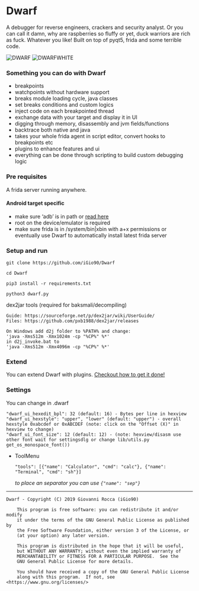 # Dwarf

A debugger for reverse engineers, crackers and security analyst.
Or you can call it damn, why are raspberries so fluffy or yet, duck warriors are rich as fuck. Whatever you like!
Built on top of pyqt5, frida and some terrible code.


![DWARF](https://i.ibb.co/bKYm5Sr/Screenshot-from-2019-07-17-23-35-00.png)
![DWARFWHITE](https://i.ibb.co/hHHHc8m/Screenshot-from-2019-07-17-23-35-28.png)

### Something you can do with Dwarf
* breakpoints
* watchpoints without hardware support
* breaks module loading cycle, java classes
* set breaks conditions and custom logics
* inject code on each breakpointed thread
* exchange data with your target and display it in UI
* digging through memory, disassembly and jvm fields/functions
* backtrace both native and java
* takes your whole frida agent in script editor, convert hooks to breakpoints etc
* plugins to enhance features and ui
* everything can be done through scripting to build custom debugging logic

### Pre requisites
A frida server running anywhere.

#### Android target specific
  + make sure ‘adb’ is in path or [read here](https://www.xda-developers.com/adb-fastboot-any-directory-windows-linux/)
  + root on the device/emulator is required
  + make sure frida is in /system/bin|xbin with a+x permissions or eventually use Dwarf to automatically install latest frida server 

### Setup and run

```
git clone https://github.com/iGio90/Dwarf

cd Dwarf

pip3 install -r requirements.txt

python3 dwarf.py
```


dex2jar tools (required for baksmali/decompiling)
```
Guide: https://sourceforge.net/p/dex2jar/wiki/UserGuide/
Files: https://github.com/pxb1988/dex2jar/releases

On Windows add d2j folder to %PATH% and change:
'java -Xms512m -Xmx1024m -cp "%CP%" %*'
in d2j_invoke.bat to
'java -Xms512m -Xmx4096m -cp "%CP%" %*'
```

### Extend
You can extend Dwarf with plugins. [Checkout how to get it done!](PLUGINS.md)

### Settings
You can change in .dwarf
```
"dwarf_ui_hexedit_bpl": 32 (default: 16) - Bytes per line in hexview
"dwarf_ui_hexstyle": "upper", "lower" (default: "upper") - overall hexstyle 0xabcdef or 0xABCDEF (note: click on the "Offset (X)" in hexview to change)
"dwarf_ui_font_size": 12 (default: 12) - (note: hexview/disasm use other font wait for settingsdlg or change lib/utils.py get_os_monospace_font())
```
+ ToolMenu

   ```
   "tools": [{"name": "Calculator", "cmd": "calc"}, {"name": "Terminal", "cmd": "sh"}]
   ```
   *to place an separator you can use `{"name": "sep"}`*

----

```
Dwarf - Copyright (C) 2019 Giovanni Rocca (iGio90)

    This program is free software: you can redistribute it and/or modify
    it under the terms of the GNU General Public License as published by
    the Free Software Foundation, either version 3 of the License, or
    (at your option) any later version.

    This program is distributed in the hope that it will be useful,
    but WITHOUT ANY WARRANTY; without even the implied warranty of
    MERCHANTABILITY or FITNESS FOR A PARTICULAR PURPOSE.  See the
    GNU General Public License for more details.

    You should have received a copy of the GNU General Public License
    along with this program.  If not, see <https://www.gnu.org/licenses/>
```
